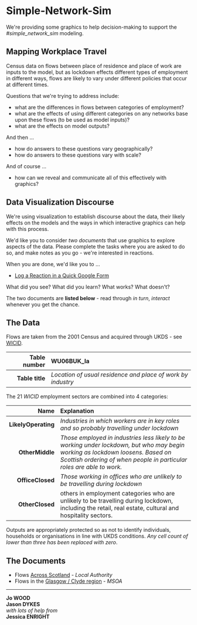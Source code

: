 # Simple-Network-Sim

We're providing some graphics to help decision-making to support the _#simple_network_sim_ modeling.


## Mapping Workplace Travel

Census data on flows between place of residence and place of work are inputs to the model, but as lockdown effects different types of employment in different ways, flows are likely to vary under different policies that occur at different times.

Questions that we're trying to address include:

 * what are the differences in flows between categories of employment?
 * what are the effects of using different categories on any networks base upon these flows (to be used as model inputs)?
 * what are the effects on model outputs?

And then ...
 * how do answers to these questions vary geographically?
 * how do answers to these questions vary with scale?

And of course ...
  * how can we reveal and communicate all of this effectively with graphics?

## Data Visualization Discourse

We're using visualization to establish discourse about the data, their likely effects on the models and the ways in which interactive graphics can help with this process.

We'd like you to consider _two documents_ that use graphics to explore aspects of the data. Please complete the tasks where you are asked to do so, and make notes as you go - we're interested in reactions.

When you are done, we'd like you to ...
 * [Log a Reaction in a Quick Google Form](https://forms.gle/Vifmxv7T9Jpg9aoi6)

What did you see? What did you learn? What works? What doesn't?

The two documents are **listed below** - read through _in turn_, _interact_ whenever you get the chance.


## The Data

Flows are taken from the 2001 Census and acquired through UKDS - see [WICID](https://wicid.ukdataservice.ac.uk/).

|Table number|**WU06BUK_la**|
|-:|:--|
|**Table title**|_Location of usual residence and place of work by industry_|

The 21 _WICID_ employment sectors are combined into 4 categories:

|Name|Explanation|
|-:|:--|
|**LikelyOperating**|_Industries in which workers are in key roles and so probably travelling under lockdown_|
|**OtherMiddle**|_Those employed in industries less likely to be working under lockdown, but who may begin working as lockdown loosens. Based on Scottish ordering of when people in particular roles are able to work._|
|**OfficeClosed**|_Those working in offices who are unlikely to be travelling during lockdown_|
|**OtherClosed**|others in employment categories who are unlikely to be travelling during lockdown, including the retail, real estate, cultural and hospitality sectors.|

Outputs are appropriately protected so as not to identify individuals, households or organisations in line with UKDS conditions.
_Any cell count of lower than three has been replaced with zero_.

## The Documents

- Flows [Across Scotland](docs/flow/allScotland.md) - _Local Authority_
- Flows in the [Glasgow / Clyde region](docs/flow/glasgow.md) - _MSOA_

---

**Jo WOOD**<br/>
**Jason DYKES**<br/>
_with lots of help from_<br/>
**Jessica ENRIGHT**
